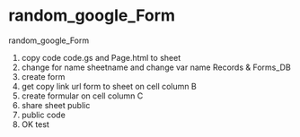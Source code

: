 # random_google_Form
random_google_Form

1) copy code code.gs and Page.html to sheet
2) change for name sheetname  and change var name Records & Forms_DB
3) create form 
4) get copy link url form to sheet on cell column B 
5) create formular on cell column C
6) share sheet public 
7) public code 
8) OK test 


